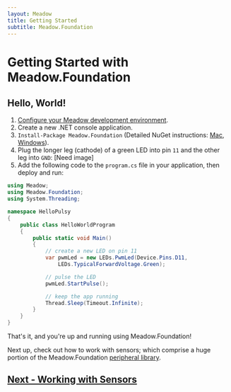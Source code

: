 ```yaml
---
layout: Meadow
title: Getting Started
subtitle: Meadow.Foundation
---
```


# Getting Started with Meadow.Foundation

## Hello, World!

1. [Configure your Meadow development environment](/Meadow/Getting_Started/Setup).
1. Create a new .NET console application.
1. `Install-Package Meadow.Foundation` (Detailed NuGet instructions: [Mac](https://docs.microsoft.com/en-us/visualstudio/mac/nuget-walkthrough), [Windows](https://docs.microsoft.com/en-us/nuget/tools/package-manager-ui)).
1. Plug the longer leg (cathode) of a green LED into pin `11` and the other leg into `GND`:
  [Need image]
1. Add the following code to the `program.cs` file in your application, then deploy and run:

```csharp
using Meadow;
using Meadow.Foundation;
using System.Threading;

namespace HelloPulsy
{
    public class HelloWorldProgram
    {
        public static void Main()
        {
            // create a new LED on pin 11
            var pwmLed = new LEDs.PwmLed(Device.Pins.D11, 
                LEDs.TypicalForwardVoltage.Green);

            // pulse the LED
            pwmLed.StartPulse();

            // keep the app running
            Thread.Sleep(Timeout.Infinite);
        }
    }
}
```

That's it, and you're up and running using Meadow.Foundation!

Next up, check out how to work with sensors; which comprise a huge portion of the Meadow.Foundation [peripheral library](/Meadow/Meadow.Foundation/Peripherals).

## [Next - Working with Sensors](/Meadow/Meadow.Foundation/Working_w_Sensors)
